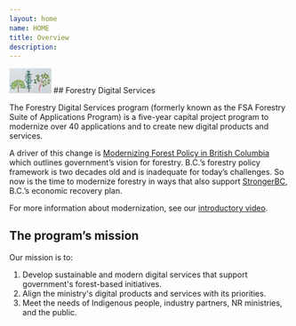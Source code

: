 ```yaml
---
layout: home
name: HOME
title: Overview
description:        
---
```



<img src="assets/images/slide1.png" alt="FDS" width="15%" height="15%">
## Forestry Digital Services

The Forestry Digital Services program (formerly known as the FSA Forestry Suite of Applications Program) is a five-year capital project program to modernize over 40 applications and to create new digital products and services. 

A driver of this change is [Modernizing Forest Policy in British Columbia](https://www2.gov.bc.ca/gov/content/industry/forestry/competitive-forest-industry) which outlines government’s vision for forestry. B.C.’s forestry policy framework is two decades old and is inadequate for today’s challenges. So now is the time to modernize forestry in ways that also support [StrongerBC](https://strongerbc.gov.bc.ca/), B.C.’s economic recovery plan. 

For more information about modernization, see our [introductory video](https://www.youtube.com/watch?v=wu1pbKvGsOM). 

## The program’s mission 

Our mission is to: 
1. Develop sustainable and modern digital services that support government's forest-based initiatives. 
2. Align the ministry's digital products and services with its priorities. 
3. Meet the needs of Indigenous people, industry partners, NR ministries, and the public. 
